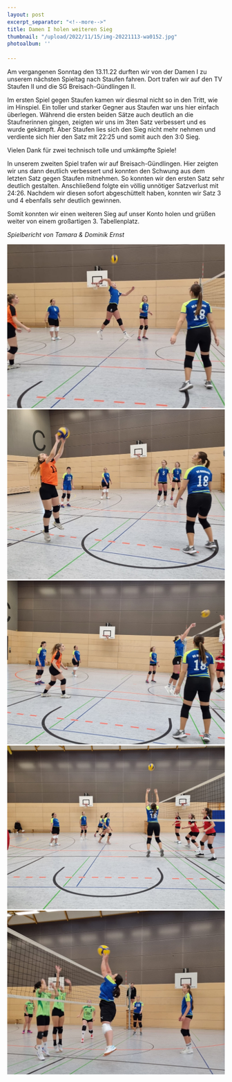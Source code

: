 ```yaml
---
layout: post
excerpt_separator: "<!--more-->"
title: Damen I holen weiteren Sieg
thumbnail: "/upload/2022/11/15/img-20221113-wa0152.jpg"
photoalbum: ''

---
```

Am vergangenen Sonntag den 13.11.22 durften wir von der Damen I zu unserem nächsten Spieltag nach Staufen fahren. Dort trafen wir auf den TV Staufen II und die SG Breisach-Gündlingen II. 

Im ersten Spiel gegen Staufen kamen wir diesmal nicht so in den Tritt, wie im Hinspiel. Ein toller und starker Gegner aus Staufen war uns hier einfach überlegen. Während die ersten beiden Sätze auch deutlich an die Staufnerinnen gingen, zeigten wir uns im 3ten Satz verbessert und es wurde gekämpft. Aber Staufen lies sich den Sieg nicht mehr nehmen und verdiente sich hier den Satz mit 22:25 und somit auch den 3:0 Sieg. 

Vielen Dank für zwei technisch tolle und umkämpfte Spiele!

In unserem zweiten Spiel trafen wir auf Breisach-Gündlingen. Hier zeigten wir uns dann deutlich verbessert und konnten den Schwung aus dem letzten Satz gegen Staufen mitnehmen. So konnten wir den ersten Satz sehr deutlich gestalten. Anschließend folgte ein völlig unnötiger Satzverlust mit 24:26. Nachdem wir diesen sofort abgeschüttelt haben, konnten wir Satz 3 und 4 ebenfalls sehr deutlich gewinnen. 

Somit konnten wir einen weiteren Sieg auf unser Konto holen und grüßen weiter von einem großartigen 3. Tabellenplatz. 

_Spielbericht von Tamara & Dominik Ernst_

![](/upload/2022/11/15/img-20221113-wa0104.jpg)![](/upload/2022/11/15/img-20221113-wa0129.jpg)![](/upload/2022/11/15/img-20221113-wa0140.jpg)![](/upload/2022/11/15/img-20221113-wa0161.jpg)![](/upload/2022/11/15/img-20221113-wa0183.jpg)